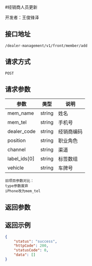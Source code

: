 #经销商人员更新

开发者：王俊锋泽

## 接口地址
`/dealer-management/v1/front/member/add`

## 请求方式
  `POST`

## 请求参数

| 参数    | 类型   | 说明                            |
| ------- | ------ | ------------------------------- |
|mem_name|string|姓名|
|mem_tel|string|手机号|
|dealer_code|string|经销商编码|
|position|string|职业角色|
|channel|string|渠道|
|label_ids[0]|string|标签数组|
|vehicle|string|车牌号|

```
旧项目参数对比：
type参数废弃
iPhone改为mem_tel
```



## 返回参数
## 返回示例

```json
{
    "status": "success",
    "httpCode": 200,
    "statusCode": 0,
    "data": []
}
```